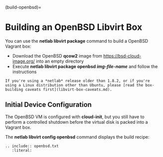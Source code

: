 (build-openbsd)=
# Building an OpenBSD Libvirt Box

You can use the **netlab libvirt package** command to build a OpenBSD Vagrant box:

* Download the OpenBSD **qcow2** image from https://bsd-cloud-image.org/ into an empty directory
* Execute **netlab libvirt package openbsd _img-file-name_** and follow the instructions

```{warning}
If you're using a *‌netlab* release older than 1.8.2, or if you're using a Linux distribution other than Ubuntu, please [read the box-building caveats first](libvirt-box-caveats.md).
```

## Initial Device Configuration

The OpenBSD VM is configured with **cloud-init**, but you still have to perform a controlled shutdown before the virtual disk is packed into a Vagrant box.

The **netlab libvirt config openbsd** command displays the build recipe:

```{eval-rst}
.. include:: openbsd.txt
   :literal:
```
